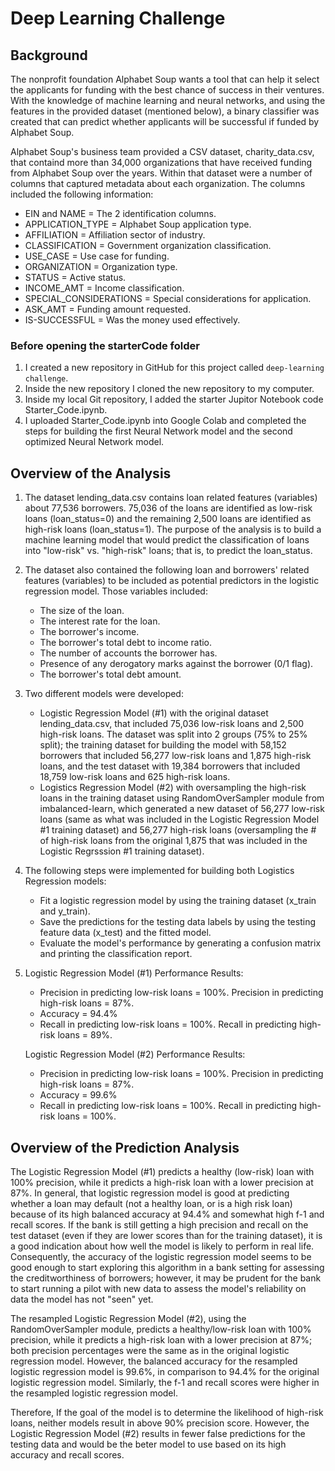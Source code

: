 # Deep Learning Challenge 

## Background

The nonprofit foundation Alphabet Soup wants a tool that can help it select the applicants for funding with the best chance of success in their ventures.  With the knowledge of machine learning and neural networks, and using the features in the provided dataset (mentioned below), a binary classifier was created that can predict whether applicants will be successful if funded by Alphabet Soup.

Alphabet Soup's business team provided a CSV dataset, charity_data.csv, that containd more than 34,000 organizations that have received funding from Alphabet Soup over the years.  Within that dataset were a number of columns that captured metadata about each organization.  The columns included the following information:
   - EIN and NAME = The 2 identification columns.
   - APPLICATION_TYPE = Alphabet Soup application type.
   - AFFILIATION = Affiliation sector of industry.
   - CLASSIFICATION = Government organization classification.
   - USE_CASE = Use case for funding.
   - ORGANIZATION = Organization type.
   - STATUS = Active status.
   - INCOME_AMT = Income classification.
   - SPECIAL_CONSIDERATIONS = Special considerations for application.
   - ASK_AMT = Funding amount requested.
   - IS-SUCCESSFUL = Was the money used effectively.

### Before opening the starterCode folder

1. I created a new repository in GitHub for this project called `deep-learning challenge`. 
2. Inside the new repository I cloned the new repository to my computer.
3. Inside my local Git repository, I added the starter Jupitor Notebook code Starter_Code.ipynb.
4. I uploaded Starter_Code.ipynb into Google Colab and completed the steps for building the first Neural Network model and the second optimized Neural Network model.

## Overview of the Analysis

1. The dataset lending_data.csv contains loan related features (variables) about 77,536 borrowers.  75,036 of the loans are identified as low-risk loans (loan_status=0) and the remaining 2,500 loans are identified as high-risk loans (loan_status=1).  The purpose of the analysis is to build a machine learning model that would predict the classification of loans into "low-risk" vs. "high-risk" loans; that is, to predict the loan_status.

2. The dataset also contained the following loan and borrowers' related features (variables) to be included as potential predictors in the logistic regression model. Those variables included:
   - The size of the loan.
   - The interest rate for the loan.
   - The borrower's income.
   - The borrower's total debt to income ratio.
   - The number of accounts the borrower has.
   - Presence of any derogatory marks against the borrower (0/1 flag).
   - The borrower's total debt amount.

3. Two different models were developed:
   - Logistic Regression Model (#1) with the original dataset lending_data.csv, that included 75,036 low-risk loans and 2,500 high-risk loans.  The dataset was split into 2      groups (75% to 25% split); the training dataset for building the model with 58,152 borrowers that included 56,277 low-risk loans and 1,875 high-risk loans, and the          test dataset with 19,384 borrowers that included 18,759 low-risk loans and 625 high-risk loans.
   - Logistics Regression Model (#2) with oversampling the high-risk loans in the training dataset using RandomOverSampler module from imbalanced-learn, which generated a        new dataset of 56,277 low-risk loans (same as what was included in the Logistic Regression Model #1 training dataset) and 56,277 high-risk loans (oversampling the # of      high-risk loans from the original 1,875 that was included in the Logistic Regrsssion #1 training dataset).

4. The following steps were implemented for building both Logistics Regression models:
   - Fit a logistic regression model by using the training dataset (x_train and y_train).
   - Save the predictions for the testing data labels by using the testing feature data (x_test) and the fitted model.
   - Evaluate the model's performance by generating a confusion matrix and printing the classification report.

5. Logistic Regression Model (#1) Performance Results:
   - Precision in predicting low-risk loans = 100%.  Precision in predicting high-risk loans = 87%.
   - Accuracy = 94.4%
   - Recall in predicting low-risk loans = 100%.  Recall in predicting high-risk loans = 89%.
  
   Logistic Regression Model (#2) Performance Results:
   - Precision in predicting low-risk loans = 100%.  Precision in predicting high-risk loans = 87%.
   - Accuracy = 99.6%
   - Recall in predicting low-risk loans = 100%.  Recall in predicting high-risk loans = 100%.
     
## Overview of the Prediction Analysis

The Logistic Regression Model (#1) predicts a healthy (low-risk) loan with 100% precision, while it predicts a high-risk loan with a lower precision at 87%. In general,  that logistic regression model is good at predicting whether a loan may default (not a healthy loan, or is a high risk loan) because of its high balanced accuracy at 94.4% and somewhat high f-1 and recall scores. If the bank is still getting a high precision and recall on the test dataset (even if they are lower scores than for the training dataset), it is a good indication about how well the model is likely to perform in real life.  Consequently, the accuracy of the logistic regression model seems to be good enough to start exploring this algorithm in a bank setting for assessing the creditworthiness of borrowers; however, it may be prudent for the bank to start running a pilot with new data to assess the model's reliability on data the model has not "seen" yet.   

The resampled Logistic Regression Model (#2), using the RandomOverSampler module, predicts a healthy/low-risk loan with 100% precision, while it predicts a high-risk loan with a lower precision at 87%; both precision percentages were the same as in the original logistic regression model. However, the balanced accuracy for the resampled logistic regression model is 99.6%, in comparison to 94.4% for the original logistic regression model.  Similarly, the f-1 and recall scores were higher in the resampled logistic regression model.

Therefore, If the goal of the model is to determine the likelihood of high-risk loans, neither models result in above 90% precision score. However, the Logistic Regression Model (#2) results in fewer false predictions for the testing data and would be the beter model to use based on its high accuracy and recall scores.
